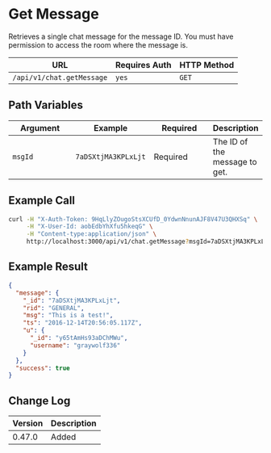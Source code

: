 # Get Message

Retrieves a single chat message for the message ID. You must have permission to access the room where the message is.

| URL                       | Requires Auth | HTTP Method |
| ------------------------- | ------------- | ----------- |
| `/api/v1/chat.getMessage` | `yes`         | `GET`       |

## Path Variables

<table><thead><tr><th width="169">Argument</th><th>Example</th><th width="162">Required</th><th>Description</th></tr></thead><tbody><tr><td><code>msgId</code></td><td><code>7aDSXtjMA3KPLxLjt</code></td><td>Required</td><td>The ID of the message to get.</td></tr></tbody></table>

## Example Call

```bash
curl -H "X-Auth-Token: 9HqLlyZOugoStsXCUfD_0YdwnNnunAJF8V47U3QHXSq" \
     -H "X-User-Id: aobEdbYhXfu5hkeqG" \
     -H "Content-type:application/json" \
     http://localhost:3000/api/v1/chat.getMessage?msgId=7aDSXtjMA3KPLxLjt
```

## Example Result

```json
{
  "message": {
    "_id": "7aDSXtjMA3KPLxLjt",
    "rid": "GENERAL",
    "msg": "This is a test!",
    "ts": "2016-12-14T20:56:05.117Z",
    "u": {
      "_id": "y65tAmHs93aDChMWu",
      "username": "graywolf336"
    }
  },
  "success": true
}
```

## Change Log

| Version | Description |
| ------- | ----------- |
| 0.47.0  | Added       |
